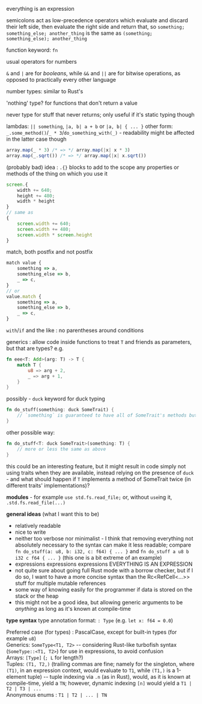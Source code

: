 everything is an expression

semicolons act as low-precedence operators which evaluate and discard their left side, then evaluate the right side and return that, so `something; something_else; another_thing` is the same as `(something; something_else); another_thing`

function keyword: `fn`

usual operators for numbers

`&` and `|` are for _booleans_, while `&&` and `||` are for bitwise operations, as opposed to practically every other language

number types: similar to Rust's

'nothing' type? for functions that don't return a value

never type for stuff that never returns; only useful if it's static typing though

lambdas: `|| something`, `|a, b| a + b` or `|a, b| { ... }`
other form: `_.some_method()`/`_ * 3`/`do_something_with(_)` - readability might be affected in the latter case though
```js
array.map(_ * 3) /* => */ array.map(|x| x * 3)
array.map(_.sqrt()) /* => */ array.map(|x| x.sqrt())
```

(probably bad) idea : `.{}` blocks to add to the scope any properties or methods of the thing on which you use it
```js
screen.{
    width += 640;
    height += 480;
    width * height
}
// same as
{
    screen.width += 640;
    screen.width += 480;
    screen.width * screen.height
}
```

match, both postfix and not postfix
```js
match value {
    something => a,
    something_else => b,
    _ => c,
}
// or
value.match {
    something => a,
    something_else => b,
    _ => c,
}
```

`with`/`if` and the like : no parentheses around conditions

generics : allow code inside functions to treat `T` and friends as parameters, but that are types? e.g.
```rs
fn eee<T: Add>(arg: T) -> T {
    match T {
        u8 => arg + 2,
        _ => arg + 1,
    }
}
```

possibly - `duck` keyword for duck typing
```rs
fn do_stuff(something: duck SomeTrait) {
    // `something` is guaranteed to have all of SomeTrait's methods but not forcedly by implementing SomeTrait
}
```
other possible way:
```rs
fn do_stuff<T: duck SomeTrait>(something: T) {
    // more or less the same as above
}
```
this could be an interesting feature, but it might result in code simply not using traits when they are available, instead relying on the presence of `duck` - and what should happen if `T` implements a method of SomeTrait twice (in different traits' implementations)?

**modules** - for example `use std.fs.read_file;` or, without `use`ing it, `.std.fs.read_file(...)`

**general ideas**
(what I want this to be)
* relatively readable
* nice to write
* neither too verbose nor minimalist - I think that removing everything not absolutely necessary to the syntax can make it less readable; compare `fn do_stuff(a: u8, b: i32, c: f64) { ... }` and `fn do_stuff a u8 b i32 c f64 { ... }` (this one is a bit extreme of an example)
* expressions expressions expressions EVERYTHING IS AN EXPRESSION
* not quite sure about going full Rust mode with a borrow checker, but if I do so, I want to have a more concise syntax than the Rc<RefCell<...>> stuff for multiple mutable references
* some way of knowing easily for the programmer if data is stored on the stack or the heap
* this might not be a good idea, but allowing generic arguments to be *anything* as long as it's known at compile-time

**type syntax**
type annotation format: `: Type` (e.g. `let x: f64 = 0.0`)

Preferred case (for types) : PascalCase, except for built-in types (for example `u8`)  
Generics: `SomeType<T1, T2>` -- considering Rust-like turbofish syntax (`SomeType::<T1, T2>`) for use in expressions, to avoid confusion  
Arrays: `[Type]` (`; L` for length?)  
Tuples: `(T1, T2,)` (trailing commas are fine; namely for the singleton, where `(T1)`, in an expression context, would evaluate to `T1`, while `(T1,)` is a 1-element tuple) -- tuple indexing via `.n` (as in Rust), would, as it is known at compile-time, yield a `TN`; however, dynamic indexing `[n]` would yield a `T1 | T2 | T3 | ...`  
Anonymous enums : `T1 | T2 | ... | TN`
